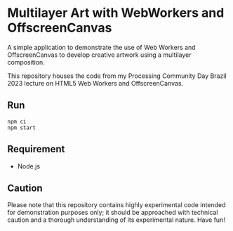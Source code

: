 # Multilayer Art with WebWorkers and OffscreenCanvas

A simple application to demonstrate the use of Web Workers and OffscreenCanvas to develop creative artwork using a multilayer composition.

This repository houses the code from my Processing Community Day Brazil 2023 lecture on HTML5 Web Workers and OffscreenCanvas.

## Run
```
npm ci
npm start
```

## Requirement
- Node.js

## Caution
Please note that this repository contains highly experimental code intended for demonstration purposes only; it should be approached with technical caution and a thorough understanding of its experimental nature. Have fun!
